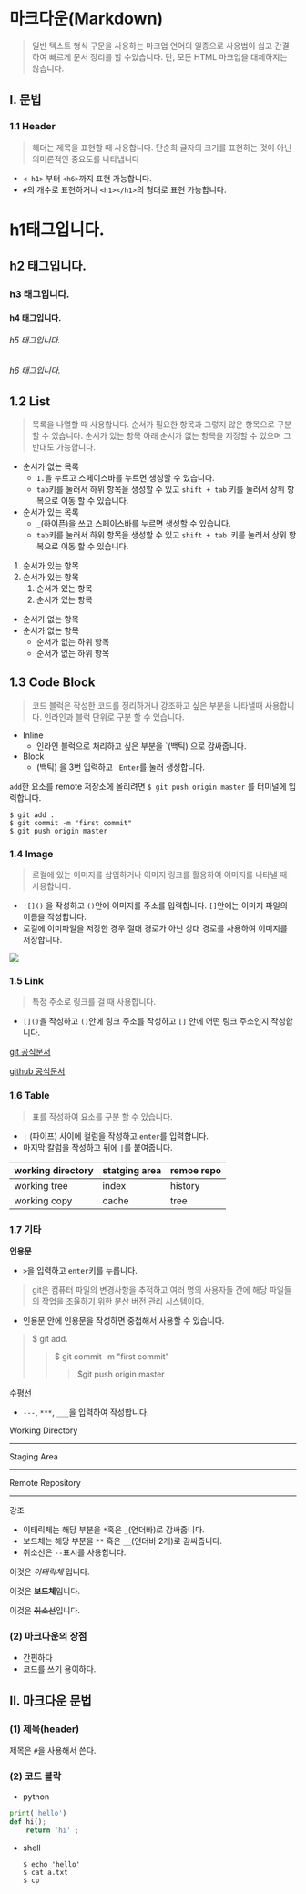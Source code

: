 # 마크다운(Markdown)

> 일반 텍스트 형식 구문을 사용하는 마크업 언어의 일종으로 사용법이 쉽고 간결하여 빠르게 문서 정리를 할 수있습니다. 단, 모든 HTML 마크업을 대체하지는 않습니다.

## I. 문법

### 1.1 Header

>헤더는 제목을 표현할 때 사용합니다. 단순희 글자의 크기를 표현하는 것이 아닌 의미론적인 중요도를 나타냅니다

- `< h1>` 부터 `<h6>`까지 표현 가능합니다.
- `#`의 개수로 표현하거나 `<h1></h1>`의 형태로 표현 가능합니다.



# h1태그입니다.

## h2 태그입니다.

### h3 태그입니다.

#### h4 태그입니다.

###### h5 태그입니다.

###### h6 태그입니다.



## 1.2 List

> 목록을 나열할 때 사용합니다. 순서가 필요한 항목과 그렇지 않은 항목으로 구분할 수 있습니다. 순서가 있는 항목 아래 순서가 없는 항목을 지정할 수 있으며 그 반대도 가능합니다.

- 순서가 없는 목록 
  - `1.`을 누르고 스페이스바를 누르면 생성할 수 있습니다.
  - `tab`키를 눌러서 하위 항목을 생성할 수 있고 `shift + tab` 키를 눌러서 상위 항복으로 이동 할 수 있습니다.
- 순서가 있는 목록 
  - `_`(하이픈)을 쓰고 스페이스바를 누르면 생성할 수 있습니다.
  - `tab`키를 눌러서 하위 항목을 생성할 수 있고 `shift + tab `키를 눌러서 상위 항복으로 이동 할 수 있습니다.



1. 순서가 있는 항목
2. 순서가 있는 항목
   1. 순서가 있는 항목
   2. 순서가 있는 항목

- 순서가 없는 항목
- 순서가 없는 항목
  - 순서가 없는 하위 항목
  - 순서가 없는 하위 항목



## 1.3 Code Block

> 코드 블럭은 작성한 코드를 정리하거나 강조하고 싶은 부분을 나타낼때 사용합니다. 인라인과 블럭 단위로 구분 할 수 있습니다.

- Inline 
  - 인라인 블럭으로 처리하고 싶은 부분을 `(백틱) 으로 감싸줍니다.
- Block 
  - (백틱) 을 3번 입력하고  ` Enter`를 눌러 생성합니다.



`add`한 요소를 remote 저장소에 올리려면 `$ git push origin master` 를 터미널에 입력합니다.

```shell
$ git add .
$ git commit -m "first commit"
$ git push origin master 
```

### 1.4 Image

> 로컬에 있는 이미지를 삽입하거나 이미지 링크를 활용하여 이미지를 나타낼 때 사용합니다.

- `![]()` 을 작성하고 `()`안에 이미지를 주소를 입력합니다. `[]`안에는 이미지 파일의 이름을 작성합니다.
- 로컬에 이미파일을 저장한 경우 절대 경로가 아닌 상대 경로를 사용하여 이미지를 저장합니다.

![](C:\Users\HPE\Desktop\git.png)

 ### 1.5 Link

> 특정 주소로 링크를 걸 때 사용합니다.

- `[]()`을 작성하고 `()`안에 링크 주소를 작성하고 `[]` 안에 어떤 링크 주소인지 작성합니다.

[git 공식문서](https://git-scm.com/)

[github 공식문서](https://github.com/)



### 1.6 Table

> 표를 작성하여 요소를 구분 할 수 있습니다.

- `|` (파이프) 사이에 컬럼을 작성하고 `enter`를 입력합니다.
- 마지막 칼럼을 작성하고 뒤에 `|`를 붙여줍니다.

| working directory | statging area | remoe repo |
| ----------------- | ------------- | ---------- |
| working tree      | index         | history    |
| working copy      | cache         | tree       |

  

###  1.7 기타

**인용문**

- `>`을 입력하고 `enter`키를 누릅니다.

> git은 컴퓨터 파일의 변경사항을 추적하고 여러 명의 사용자들 간에 해당 파일들의 작업을 조율하기 위한 분산
> 버전 관리 시스템이다.

- 인용문 안에 인용문을 작성하면 중첩해서 사용할 수 있습니다.

>$ git add.
>
>> $ git commit -m "first commit"
>>
>> > $git push origin master 



수평선

- `---`, `***`, `___`을 입력하여 작성합니다.

Working Directory

---------------------------------------------------------------

Staging Area

********

Remote Repository

----------



강조 

- 이태릭체는 해당 부분을 `*`혹은 `_`(언더바)로 감싸줍니다.
- 보드체는 해당 부분을 `**` 혹은 `__`(언더바 2개)로 감싸줍니다.
- 취소선은 `--`표시를 사용합니다.



이것은 *이태릭체* 입니다.

이것은 **보드체**입니다.

이것은 ~~취소선~~입니다.













### (2) 마크다운의 장점

- 간편하다 
- 코드를 쓰기 용이하다. 



##  II.  마크다운 문법

### (1) 제목(header)

제목은 `#`을 사용해서 쓴다.

### (2) 코드  블락

- python

```python
print('hello')
def hi();
	return 'hi' ;
```

- shell

  ```shell
  $ echo 'hello'
  $ cat a.txt
  $ cp 
  ```

  